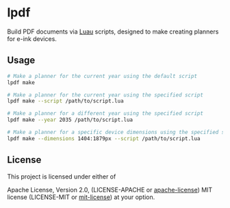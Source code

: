 # lpdf

Build PDF documents via [Luau](https://luau.org/) scripts, designed to make
creating planners for e-ink devices.

## Usage

```sh
# Make a planner for the current year using the default script
lpdf make

# Make a planner for the current year using the specified script
lpdf make --script /path/to/script.lua

# Make a planner for a different year using the specified script
lpdf make --year 2035 /path/to/script.lua

# Make a planner for a specific device dimensions using the specified script
lpdf make --dimensions 1404:1879px --script /path/to/script.lua
```

## License

This project is licensed under either of

Apache License, Version 2.0, (LICENSE-APACHE or
[apache-license][apache-license]) MIT license (LICENSE-MIT or
[mit-license][mit-license]) at your option.

[apache-license]: http://www.apache.org/licenses/LICENSE-2.0
[mit-license]: http://opensource.org/licenses/MIT

